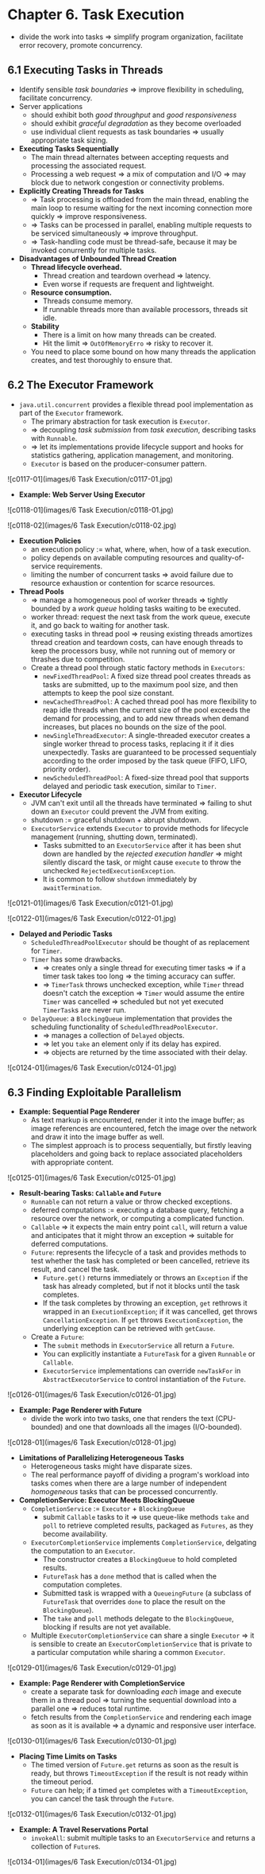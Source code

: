 # Chapter 6. Task Execution

* divide the work into tasks => simplify program organization, facilitate error recovery, promote concurrency.

## 6.1 Executing Tasks in Threads

* Identify sensible *task boundaries* => improve flexibility in scheduling, facilitate concurrency.
* Server applications
  * should exhibit both *good throughput* and *good responsiveness*
  * should exhibit *graceful degradation* as they become overloaded
  * use individual client requests as task boundaries => usually appropriate task sizing.
* **Executing Tasks Sequentially**
  * The main thread alternates between accepting requests and processing the associated request.
  * Processing a web request => a mix of computation and I/O => may block due to network congestion or connectivity problems.
* **Explicitly Creating Threads for Tasks**
  * => Task processing is offloaded from the main thread, enabling the main loop to resume waiting for the next incoming connection more quickly => improve responsiveness.
  * => Tasks can be processed in parallel, enabling multiple requests to be serviced simultaneously => improve throughput.
  * => Task-handling code must be thread-safe, because it may be invoked conurrently for multiple tasks.
* **Disadvantages of Unbounded Thread Creation**
  * **Thread lifecycle overhead.**
    * Thread creation and teardown overhead => latency.
    * Even worse if requests are frequent and lightweight.
  * **Resource consumption.**
    * Threads consume memory.
    * If runnable threads more than available processors, threads sit idle.
  * **Stability**
    * There is a limit on how many threads can be created.
    * Hit the limit => `OutOfMemoryErro` => risky to recover it.
  * You need to place some bound on how many threads the application creates, and test thoroughly to ensure that.

## 6.2 The Executor Framework

* `java.util.concurrent` provides a flexible thread pool implementation as part of the `Executor` framework.
  * The primary abstraction for task execution is `Executor`.
  * => decoupling *task submission* from *task execution*, describing tasks with `Runnable`.
  * => let its implementations provide lifecycle support and hooks for statistics gathering, application management, and monitoring.
  * `Executor` is based on the producer-consumer pattern.

![c0117-01](images/6 Task Execution/c0117-01.jpg)

* **Example: Web Server Using Executor**

![c0118-01](images/6 Task Execution/c0118-01.jpg)

![c0118-02](images/6 Task Execution/c0118-02.jpg)

* **Execution Policies**
  * an execution policy := what, where, when, how of a task execution.
  * policy depends on available computing resources and quality-of-service requirements.
  * limiting the number of concurrent tasks => avoid failure due to resource exhaustion or contention for scarce resources.
* **Thread Pools**
  * => manage a homogeneous pool of worker threads => tightly bounded by a *work queue* holding tasks waiting to be executed.
  * worker thread: request the next task from the work queue, execute it, and go back to waiting for another task.
  * executing tasks in thread pool => reusing existing threads amortizes thread creation and teardown costs, can have enough threads to keep the processors busy, while not running out of memory or thrashes due to competition.
  * Create a thread pool through static factory methods in `Executors`:
    * `newFixedThreadPool`: A fixed size thread pool creates threads as tasks are submitted, up to the maximum pool size, and then attempts to keep the pool size constant.
    * `newCachedThreadPool`: A cached thread pool has more flexibility to reap idle threads when the current size of the pool exceeds the demand for processing, and to add new threads when demand increases, but places no bounds on the size of the pool.
    * `newSingleThreadExecutor`: A single-threaded executor creates a single worker thread to process tasks, replacing it if it dies unexpectedly. Tasks are guaranteed to be processed sequentialy according to the order imposed by the task queue (FIFO, LIFO, priority order).
    * `newScheduledThreadPool`: A fixed-size thread pool that supports delayed and periodic task execution, similar to `Timer`.
* **Executor Lifecycle**
  * JVM can't exit until all the threads have terminated => failing to shut down an `Executor` could prevent the JVM from exiting.
  * shutdown := graceful shutdown + abrupt shutdown.
  * `ExecutorService` extends `Executor` to provide methods for lifecycle management (running, shutting down, terminated).
    * Tasks submitted to an `ExecutorService` after it has been shut down are handled by the *rejected execution handler* => might silently discard the task, or might cause `execute` to throw the unchecked `RejectedExecutionException`.
    * It is common to follow `shutdown` immediately by `awaitTermination`.

![c0121-01](images/6 Task Execution/c0121-01.jpg)

![c0122-01](images/6 Task Execution/c0122-01.jpg)

* **Delayed and Periodic Tasks**
  * `ScheduledThreadPoolExecutor` should be thought of as replacement for `Timer`.
  * `Timer` has some drawbacks.
    * => creates only a single thread for executing timer tasks => if a timer task takes too long => the timing accuracy can suffer.
    * => `TimerTask` throws unchecked exception, while `Timer` thread doesn't catch the exception => `Timer` would assume the entire `Timer` was cancelled => scheduled but not yet executed `TimerTask`s are never run.
  * `DelayQueue`: a `BlockingQueue` implementation that provides the scheduling functionality of `ScheduledThreadPoolExecutor`.
    * => manages a collection of `Delayed` objects.
    * => let you `take` an element only if its delay has expired.
    * => objects are returned by the time associated with their delay.

![c0124-01](images/6 Task Execution/c0124-01.jpg)

## 6.3 Finding Exploitable Parallelism

* **Example: Sequential Page Renderer**
  * As text markup is encountered, render it into the image buffer; as image references are encountered, fetch the image over the network and draw it into the image buffer as well.
  * The simplest approach is to process sequentially, but firstly leaving placeholders and going back to replace associated placeholders with appropriate content.

![c0125-01](images/6 Task Execution/c0125-01.jpg)

* **Result-bearing Tasks: `Callable` and `Future`**
  * `Runnable` can not return a value or throw checked exceptions.
  * deferred computations := executing a database query, fetching a resource over the network, or computing a complicated function.
  * `Callable` => it expects the main entry point `call`, will return a value and anticipates that it might throw an exception => suitable for deferred computations.
  * `Future`: represents the lifecycle of a task and provides methods to test whether the task has completed or been cancelled, retrieve its result, and cancel the task.
    * `Future.get()` returns immediately or throws an `Exception` if the task has already completed, but if not it blocks until the task completes.
    * If the task completes by throwing an exception, `get` rethrows it wrapped in an `ExecutionException`; if it was cancelled, get throws `CancellationException`. If `get` throws `ExecutionException`, the underlying exception can be retrieved with `getCause`.
  * Create a `Future`:
    * The `submit` methods in `ExecutorService` all return a `Future`.
    * You can explicitly instantiate a `FutureTask` for a given `Runnable` or `Callable`.
    * `ExecutorService` implementations can override `newTaskFor` in `AbstractExecutorService` to control instantiation of the `Future`.

![c0126-01](images/6 Task Execution/c0126-01.jpg)

* **Example: Page Renderer with Future**
  * divide the work into two tasks, one that renders the text (CPU-bounded) and one that downloads all the images (I/O-bounded).

![c0128-01](images/6 Task Execution/c0128-01.jpg)

* **Limitations of Parallelizing Heterogeneous Tasks**
  * Heterogeneous tasks might have disparate sizes.
  * The real performance payoff of dividing a program's workload into tasks comes when there are a large number of independent *homogeneous* tasks that can be processed concurrently.
* **CompletionService: Executor Meets BlockingQueue**
  * `CompletionService` := `Executor` + `BlockingQueue`
    * submit `Callable` tasks to it => use queue-like methods `take` and `poll` to retrieve completed results, packaged as `Futures`, as they become availability.
  * `ExecutorCompletionService` implements `CompletionService`, delgating the computation to an `Executor`.
    * The constructor creates a `BlockingQueue` to hold completed results.
    * `FutureTask` has a `done` method that is called when the computation completes.
    * Submitted task is wrapped with a `QueueingFuture` (a subclass of `FutureTask` that overrides `done` to place the result on the `BlockingQueue`).
    * The `take` and `poll` methods delegate to the `BlockingQueue`, blocking if results are not yet available.
  *  Multiple `ExecutorCompletionService` can share a single `Executor` => it is sensible to create an `ExecutorCompletionService` that is private to a particular computation while sharing a common `Executor`.

![c0129-01](images/6 Task Execution/c0129-01.jpg)

* **Example: Page Renderer with CompletionService**
  * create a separate task for downloading *each* image and execute them in a thread pool => turning the sequential download into a parallel one => reduces total runtime.
  * fetch results from the `CompletionService` and rendering each image as soon as it is available => a dynamic and responsive user interface.

![c0130-01](images/6 Task Execution/c0130-01.jpg)

* **Placing Time Limits on Tasks**
  * The timed version of `Future.get` returns as soon as the result is ready, but throws `TimeoutException` if the result is not ready within the timeout period.
  * `Future` can help; if a timed `get` completes with a `TimeoutException`, you can cancel the task through the `Future`.

![c0132-01](images/6 Task Execution/c0132-01.jpg)

* **Example: A Travel Reservations Portal**
  * `invokeAll`: submit multiple tasks to an `ExecutorService` and returns a collection of `Future`s.

![c0134-01](images/6 Task Execution/c0134-01.jpg)
